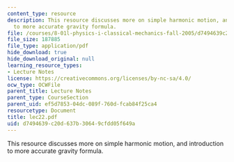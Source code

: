 ```yaml
---
content_type: resource
description: This resource discusses more on simple harmonic motion, and introduction
  to more accurate gravity formula.
file: /courses/8-01l-physics-i-classical-mechanics-fall-2005/d7494639c20d637b30649cfdd05f649a_lec22.pdf
file_size: 187885
file_type: application/pdf
hide_download: true
hide_download_original: null
learning_resource_types:
- Lecture Notes
license: https://creativecommons.org/licenses/by-nc-sa/4.0/
ocw_type: OCWFile
parent_title: Lecture Notes
parent_type: CourseSection
parent_uid: ef5d7853-04dc-089f-760d-fcab84f25ca4
resourcetype: Document
title: lec22.pdf
uid: d7494639-c20d-637b-3064-9cfdd05f649a
---
```

This resource discusses more on simple harmonic motion, and introduction to more accurate gravity formula.
